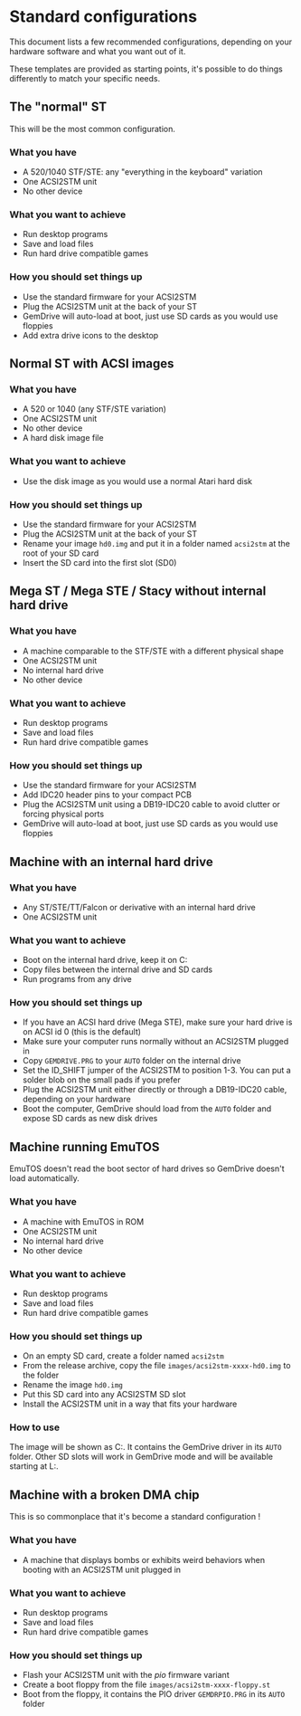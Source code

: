 Standard configurations
=======================

This document lists a few recommended configurations, depending on your hardware
software and what you want out of it.

These templates are provided as starting points, it's possible to do things
differently to match your specific needs.


The "normal" ST
---------------

This will be the most common configuration.

### What you have

* A 520/1040 STF/STE: any "everything in the keyboard" variation
* One ACSI2STM unit
* No other device

### What you want to achieve

* Run desktop programs
* Save and load files
* Run hard drive compatible games

### How you should set things up

* Use the standard firmware for your ACSI2STM
* Plug the ACSI2STM unit at the back of your ST
* GemDrive will auto-load at boot, just use SD cards as you would use floppies
* Add extra drive icons to the desktop


Normal ST with ACSI images
--------------------------

### What you have

* A 520 or 1040 (any STF/STE variation)
* One ACSI2STM unit
* No other device
* A hard disk image file

### What you want to achieve

* Use the disk image as you would use a normal Atari hard disk

### How you should set things up

* Use the standard firmware for your ACSI2STM
* Plug the ACSI2STM unit at the back of your ST
* Rename your image `hd0.img` and put it in a folder named `acsi2stm` at the
  root of your SD card
* Insert the SD card into the first slot (SD0)


Mega ST / Mega STE / Stacy without internal hard drive
------------------------------------------------------

### What you have

* A machine comparable to the STF/STE with a different physical shape
* One ACSI2STM unit
* No internal hard drive
* No other device

### What you want to achieve

* Run desktop programs
* Save and load files
* Run hard drive compatible games

### How you should set things up

* Use the standard firmware for your ACSI2STM
* Add IDC20 header pins to your compact PCB
* Plug the ACSI2STM unit using a DB19-IDC20 cable to avoid clutter or forcing
  physical ports
* GemDrive will auto-load at boot, just use SD cards as you would use floppies


Machine with an internal hard drive
-----------------------------------

### What you have

* Any ST/STE/TT/Falcon or derivative with an internal hard drive
* One ACSI2STM unit

### What you want to achieve

* Boot on the internal hard drive, keep it on C:
* Copy files between the internal drive and SD cards
* Run programs from any drive

### How you should set things up

* If you have an ACSI hard drive (Mega STE), make sure your hard drive is on
  ACSI id 0 (this is the default)
* Make sure your computer runs normally without an ACSI2STM plugged in
* Copy `GEMDRIVE.PRG` to your `AUTO` folder on the internal drive
* Set the ID_SHIFT jumper of the ACSI2STM to position 1-3. You can put a solder
  blob on the small pads if you prefer
* Plug the ACSI2STM unit either directly or through a DB19-IDC20 cable,
  depending on your hardware
* Boot the computer, GemDrive should load from the `AUTO` folder and expose SD
  cards as new disk drives


Machine running EmuTOS
----------------------

EmuTOS doesn't read the boot sector of hard drives so GemDrive doesn't load
automatically.

### What you have

* A machine with EmuTOS in ROM
* One ACSI2STM unit
* No internal hard drive
* No other device

### What you want to achieve

* Run desktop programs
* Save and load files
* Run hard drive compatible games

### How you should set things up

* On an empty SD card, create a folder named `acsi2stm`
* From the release archive, copy the file `images/acsi2stm-xxxx-hd0.img` to the
  folder
* Rename the image `hd0.img`
* Put this SD card into any ACSI2STM SD slot
* Install the ACSI2STM unit in a way that fits your hardware

### How to use

The image will be shown as C:. It contains the GemDrive driver in its `AUTO`
folder. Other SD slots will work in GemDrive mode and will be available starting
at L:.


Machine with a broken DMA chip
------------------------------

This is so commonplace that it's become a standard configuration !

### What you have

* A machine that displays bombs or exhibits weird behaviors when booting with an
  ACSI2STM unit plugged in

### What you want to achieve

* Run desktop programs
* Save and load files
* Run hard drive compatible games

### How you should set things up

* Flash your ACSI2STM unit with the *pio* firmware variant
* Create a boot floppy from the file `images/acsi2stm-xxxx-floppy.st`
* Boot from the floppy, it contains the PIO driver `GEMDRPIO.PRG` in its `AUTO`
  folder
